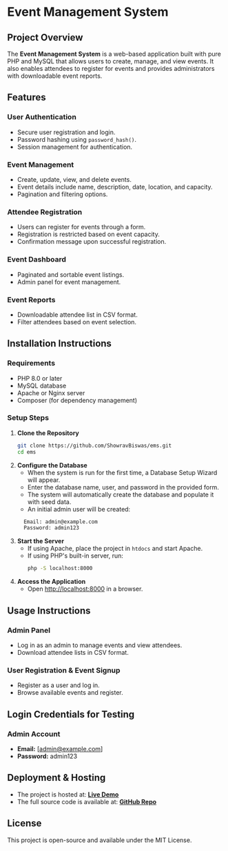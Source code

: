 # Event Management System

## Project Overview

The **Event Management System** is a web-based application built with pure PHP and MySQL that allows users to create, manage, and view events. It also enables attendees to register for events and provides administrators with downloadable event reports.

## Features

### **User Authentication**

- Secure user registration and login.
- Password hashing using `password_hash()`.
- Session management for authentication.

### **Event Management**

- Create, update, view, and delete events.
- Event details include name, description, date, location, and capacity.
- Pagination and filtering options.

### **Attendee Registration**

- Users can register for events through a form.
- Registration is restricted based on event capacity.
- Confirmation message upon successful registration.

### **Event Dashboard**

- Paginated and sortable event listings.
- Admin panel for event management.

### **Event Reports**

- Downloadable attendee list in CSV format.
- Filter attendees based on event selection.

## Installation Instructions

### **Requirements**

- PHP 8.0 or later
- MySQL database
- Apache or Nginx server
- Composer (for dependency management)

### **Setup Steps**

1. **Clone the Repository**
   ```sh
   git clone https://github.com/ShowravBiswas/ems.git
   cd ems
   ```
2. **Configure the Database**
   - When the system is run for the first time, a Database Setup Wizard will appear.
   - Enter the database name, user, and password in the provided form.
   - The system will automatically create the database and populate it with seed data.
   - An initial admin user will be created:
   ```sh
     Email: admin@example.com
     Password: admin123
   ```
3. **Start the Server**
   - If using Apache, place the project in `htdocs` and start Apache.
   - If using PHP's built-in server, run:
     ```sh
     php -S localhost:8000
     ```
4. **Access the Application**
   - Open [http://localhost:8000](http://localhost:8000) in a browser.

## Usage Instructions

### **Admin Panel**

- Log in as an admin to manage events and view attendees.
- Download attendee lists in CSV format.

### **User Registration & Event Signup**

- Register as a user and log in.
- Browse available events and register.

## Login Credentials for Testing

### **Admin Account**

- **Email:** [admin@example.com]
- **Password:** admin123

## Deployment & Hosting

- The project is hosted at: **[Live Demo](http://69.30.247.59:8880/)**
- The full source code is available at: **[GitHub Repo](https://github.com/ShowravBiswas/ems)**

## License

This project is open-source and available under the MIT License.
